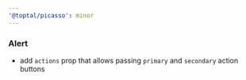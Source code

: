```yaml
---
'@toptal/picasso': minor
---
```


### Alert

- add `actions` prop that allows passing `primary` and `secondary` action buttons
